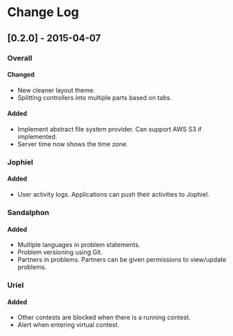 # Change Log

## [0.2.0] - 2015-04-07

### Overall

#### Changed
- New cleaner layout theme.
- Splitting controllers into multiple parts based on tabs.

#### Added
- Implement abstract file system provider. Can support AWS S3 if implemented.
- Server time now shows the time zone.

### Jophiel

#### Added
- User activity logs. Applications can push their activities to Jophiel.

### Sandalphon

#### Added
- Multiple languages in problem statements.
- Problem versioning using Git.
- Partners in problems. Partners can be given permissions to view/update problems.

### Uriel

#### Added
- Other contests are blocked when there is a running contest.
- Alert when entering virtual contest.
